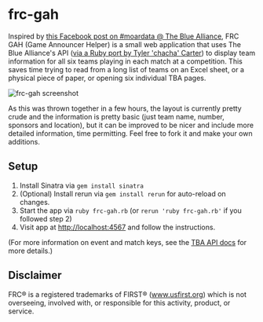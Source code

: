 # frc-gah

Inspired by [this Facebook post on #moardata @ The Blue Alliance](https://www.facebook.com/groups/moardata/permalink/1094808283872799/), FRC GAH (Game Announcer Helper) is a small web application that uses The Blue Alliance's API ([via a Ruby port by Tyler 'chacha' Carter](https://github.com/chacha/thebluealliance-ruby)) to display team information for all six teams playing in each match at a competition. This saves time trying to read from a long list of teams on an Excel sheet, or a physical piece of paper, or opening six individual TBA pages.

![frc-gah screenshot](http://i.imgur.com/o7UItSJ.png)

As this was thrown together in a few hours, the layout is currently pretty crude and the information is pretty basic (just team name, number, sponsors and location), but it can be improved to be nicer and include more detailed information, time permitting. Feel free to fork it and make your own additions.

## Setup
1. Install Sinatra via `gem install sinatra`
2. (Optional) Install rerun via `gem install rerun` for auto-reload on changes.
3. Start the app via `ruby frc-gah.rb` (or `rerun 'ruby frc-gah.rb'` if you followed step 2)
4. Visit app at [http://localhost:4567](http://localhost:4567) and follow the instructions.

(For more information on event and match keys, see the [TBA API docs](https://www.thebluealliance.com/apidocs) for more details.)

## Disclaimer

FRC® is a registered trademarks of FIRST® (www.usfirst.org) which is not overseeing, involved with, or responsible for this activity, product, or service.


